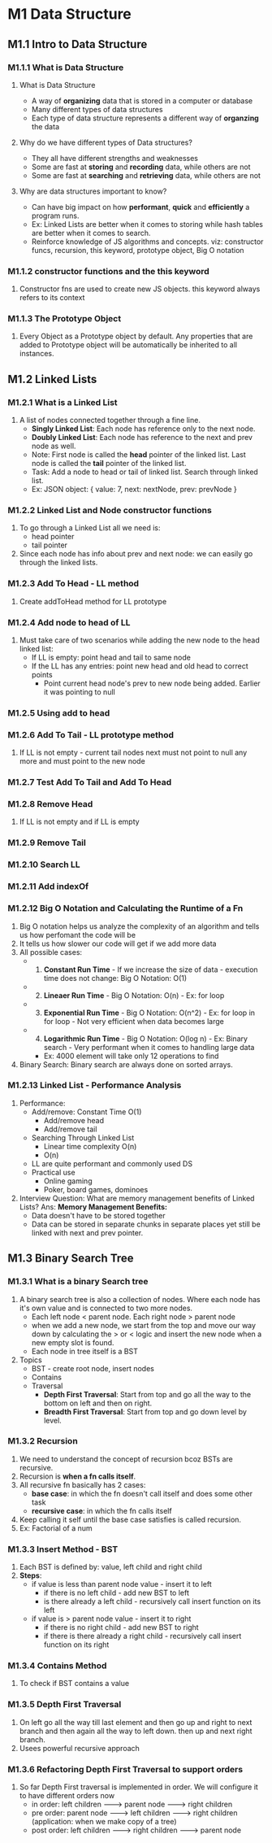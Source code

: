 # M1 Data Structure
## M1.1 Intro to Data Structure
### M1.1.1 What is Data Structure
1. What is Data Structure
    * A way of **organizing** data that is stored in a computer or database
    * Many different types of data structures
    * Each type of data structure represents a different way of **organzing** the data

2. Why do we have different types of Data structures?
    * They all have different strengths and weaknesses
    * Some are fast at **storing** and **recording** data, while others are not
    * Some are fast at **searching** and **retrieving** data, while others are not

3. Why are data structures important to know?
    * Can have big impact on how **performant**, **quick** and **efficiently** a program runs.
    * Ex: Linked Lists are better when it comes to storing while hash tables are better when it comes to search.
    * Reinforce knowledge of JS algorithms and concepts. viz: constructor funcs, recursion, this keyword, prototype object, Big O notation

### M1.1.2 constructor functions and the this keyword
1. Constructor fns are used to create new JS objects. this keyword always refers to its context

### M1.1.3 The Prototype Object
1. Every Object as a Prototype object by default. Any properties that are added to Prototype object will be automatically be inherited to all instances.

## M1.2 Linked Lists
### M1.2.1 What is a Linked List
1. A list of nodes connected together through a fine line.
    - **Singly Linked List**: Each node has reference only to the next node.
    - **Doubly Linked List**: Each node has reference to the next and prev node as well.
    - Note: First node is called the **head** pointer of the linked list. Last node is called the **tail** pointer of the linked list.
    - Task: Add a node to head or tail of linked list. Search through linked list.
    - Ex: JSON object: { value: 7, next: nextNode, prev: prevNode }

### M1.2.2 Linked List and Node constructor functions
1. To go through a Linked List all we need is:
    - head pointer
    - tail pointer
2. Since each node has info about prev and next node: we can easily go through the linked lists.

### M1.2.3 Add To Head - LL method
1. Create addToHead method for LL prototype

### M1.2.4 Add node to head of LL
1. Must take care of two scenarios while adding the new node to the head linked list:
    - If LL is empty: point head and tail to same node
    - If the LL has any entries: point new head and old head to correct points
        * Point current head node's prev to new node being added. Earlier it was pointing to null

### M1.2.5 Using add to head

### M1.2.6 Add To Tail - LL prototype method
1. If LL is not empty - current tail nodes next must not point to null any more and must point to the new node

### M1.2.7 Test Add To Tail and Add To Head

### M1.2.8 Remove Head
1. If LL is not empty and if LL is empty

### M1.2.9 Remove Tail

### M1.2.10 Search LL

### M1.2.11 Add indexOf

### M1.2.12 Big O Notation and Calculating the Runtime of a Fn
1. Big O notation helps us analyze the complexity of an algorithm and tells us how perfomant the code will be
2. It tells us how slower our code will get if we add more data
3. All possible cases:
    - 1. **Constant Run Time** - If we increase the size of data - execution time does not change: Big O Notation: O(1)
    - 2. **Lineaer Run Time** - Big O Notation: O(n) - Ex: for loop
    - 3. **Exponential Run Time** - Big O Notation: O(n^2) - Ex: for loop in for loop - Not very efficient when data becomes large
    - 4. **Logarithmic Run Time** - Big O Notation: O(log n) - Ex: Binary search - Very performant when it comes to handling large data
        - Ex: 4000 element will take only 12 operations to find
4. Binary Search: Binary search are always done on sorted arrays.

### M1.2.13 Linked List - Performance Analysis
1. Performance:
    * Add/remove: Constant Time O(1) 
        - Add/remove head
        - Add/remove tail
    * Searching Through Linked List
        - Linear time complexity O(n)
        - O(n)
    *  LL are quite performant and commonly used DS
    *  Practical use
        - Online gaming
        - Poker, board games, dominoes
2. Interview Question: What are memory management benefits of Linked Lists?
Ans: **Memory Management Benefits:**
    - Data doesn't have to be stored together
    - Data can be stored in separate chunks in separate places yet still be linked with next and prev pointer.

## M1.3 Binary Search Tree
### M1.3.1 What is a binary Search tree
1. A binary search tree is also a collection of nodes. Where each node has it's own value and is connected to two more nodes.
    - Each left node < parent node. Each right node > parent node
    - when we add a new node, we start from the top and move our way down by calculating the > or < logic and insert the new node when a new empty slot is found.
    - Each node in tree itself is a BST
2. Topics
    - BST - create root node, insert nodes
    - Contains
    - Traversal
        * **Depth First Traversal**: Start from top and go all the way to the bottom on left and then on right.
        * **Breadth First Traversal**: Start from top and go down level by level.

### M1.3.2 Recursion
1. We need to understand the concept of recursion bcoz BSTs are recursive.
2. Recursion is **when a fn calls itself**.
3. All recursive fn basically has 2 cases:
    * **base case**: in which the fn doesn't call itself and does some other task
    * **recursive case**: in which the fn calls itself
4. Keep calling it self until the base case satisfies is called recursion.
5. Ex: Factorial of a num

### M1.3.3 Insert Method - BST
1. Each BST is defined by: value, left child and right child
2. **Steps**:
    - if value is less than parent node value - insert it to left
        * if there is no left child - add new BST to left
        * is there already a left child - recursively call insert function on its left
    - if value is > parent node value - insert it to right
        * if there is no right child - add new BST to right
        * if there is there already a right child - recursively call insert function on its right

### M1.3.4 Contains Method
1. To check if BST contains a value

### M1.3.5 Depth First Traversal
1. On left go all the way till last element and then go up and right to next branch and then again all the way to left down. then up and next right branch.
2. Usees powerful recursive approach

### M1.3.6 Refactoring Depth First Traversal to support orders
1. So far Depth First traversal is implemented in order. We will configure it to have different orders now
    - in order: left children ---> parent node ---> right children
    - pre order: parent node ---> left children ---> right children (application: when we make copy of a tree)
    - post order: left children ---> right children ---> parent node
